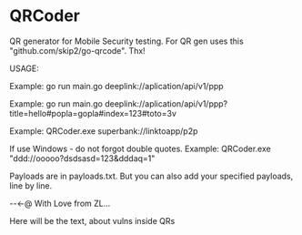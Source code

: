 # QRCoder
QR generator for Mobile Security testing. 
For QR gen uses this "github.com/skip2/go-qrcode". Thx! 


USAGE:

Example: go run main.go deeplink://aplication/api/v1/ppp

Example: go run main.go deeplink://aplication/api/v1/ppp?title=hello#popla=gopla#index=123#toto=3v

Example: QRCoder.exe superbank://linktoapp/p2p

If use Windows - do not forgot double quotes. Example: QRCoder.exe "ddd://ooooo?dsdsasd=123&dddaq=1"

Payloads are in payloads.txt. But you can also add your specified payloads, line by line.

--<-@  With Love from ZL...


Here will be the text, about vulns inside QRs
